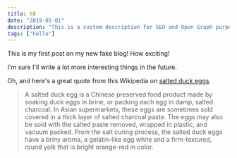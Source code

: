 ```yaml
---
title: t8
date: "2019-05-01"
description: "This is a custom description for SEO and Open Graph purposes, rather than the default generated excerpt. Simply add a description field to the frontmatter.This is a custom description for SEO and Open Graph purposes, rather than the default generated excerpt. Simply add a description field to the frontmatter.This is a custom description for SEO and Open Graph purposes, rather than the default generated excerpt. Simply add a description field to the frontmatter.This is a custom description for SEO and Open Graph purposes, rather than the default generated excerpt. Simply add a description field to the frontmatter."
tags: ["hello"]
---
```


This is my first post on my new fake blog! How exciting!

I'm sure I'll write a lot more interesting things in the future.

Oh, and here's a great quote from this Wikipedia on
[salted duck eggs](http://en.wikipedia.org/wiki/Salted_duck_egg).

> A salted duck egg is a Chinese preserved food product made by soaking duck
> eggs in brine, or packing each egg in damp, salted charcoal. In Asian
> supermarkets, these eggs are sometimes sold covered in a thick layer of salted
> charcoal paste. The eggs may also be sold with the salted paste removed,
> wrapped in plastic, and vacuum packed. From the salt curing process, the
> salted duck eggs have a briny aroma, a gelatin-like egg white and a
> firm-textured, round yolk that is bright orange-red in color.

